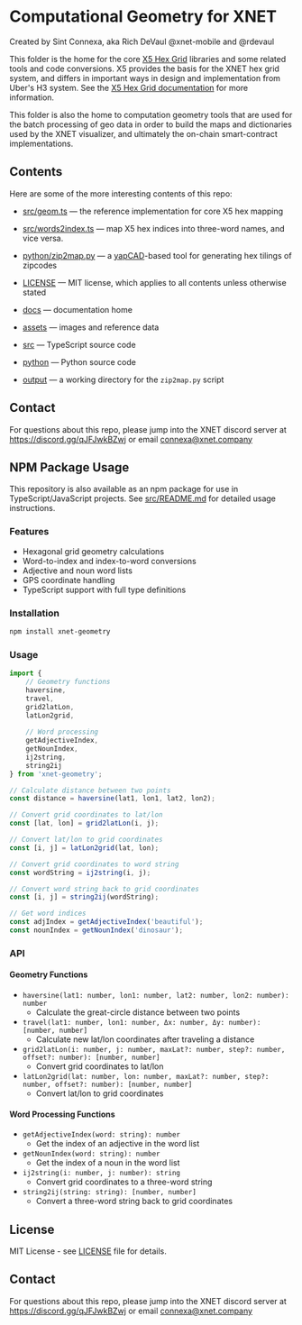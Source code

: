 # Computational Geometry for XNET
Created by Sint Connexa, aka Rich DeVaul @xnet-mobile and @rdevaul

This folder is the home for the core [X5 Hex Grid](docs/X5.md)
libraries and some related tools and code conversions. X5 provides the
basis for the XNET hex grid system, and differs in important ways in
design and implementation from Uber's H3 system. See the [X5 Hex Grid
documentation](docs/X5.md) for more information.

This folder is also the home to computation geometry tools that are
used for the batch processing of geo data in order to build the maps
and dictionaries used by the XNET visualizer, and ultimately the
on-chain smart-contract implementations. 

## Contents
Here are some of the more interesting contents of this repo:

* [src/geom.ts](src/geom.ts) &mdash; the reference implementation for core X5
  hex mapping
* [src/words2index.ts](src/words2index.ts) &mdash; map X5 hex
  indices into three-word names, and vice versa.
* [python/zip2map.py](python/zip2map.py) &mdash; a
  [yapCAD](https://github.com/rdevaul/yapCAD)-based tool for
  generating hex tilings of zipcodes

* [LICENSE](LICENSE) &mdash; MIT license, which applies to all contents unless otherwise stated
* [docs](docs) &mdash; documentation home
* [assets](assets) &mdash; images and reference data
* [src](src) &mdash; TypeScript source code
* [python](python) &mdash; Python source code
* [output](output) &mdash; a working directory for the `zip2map.py` script

## Contact
For questions about this repo, please jump into the XNET discord
server at https://discord.gg/qJFJwkBZwj or email connexa@xnet.company

## NPM Package Usage

This repository is also available as an npm package for use in TypeScript/JavaScript projects. See [src/README.md](src/README.md) for detailed usage instructions.

### Features

- Hexagonal grid geometry calculations
- Word-to-index and index-to-word conversions
- Adjective and noun word lists
- GPS coordinate handling
- TypeScript support with full type definitions

### Installation

```bash
npm install xnet-geometry
```

### Usage

```typescript
import {
    // Geometry functions
    haversine,
    travel,
    grid2latLon,
    latLon2grid,
    
    // Word processing
    getAdjectiveIndex,
    getNounIndex,
    ij2string,
    string2ij
} from 'xnet-geometry';

// Calculate distance between two points
const distance = haversine(lat1, lon1, lat2, lon2);

// Convert grid coordinates to lat/lon
const [lat, lon] = grid2latLon(i, j);

// Convert lat/lon to grid coordinates
const [i, j] = latLon2grid(lat, lon);

// Convert grid coordinates to word string
const wordString = ij2string(i, j);

// Convert word string back to grid coordinates
const [i, j] = string2ij(wordString);

// Get word indices
const adjIndex = getAdjectiveIndex('beautiful');
const nounIndex = getNounIndex('dinosaur');
```

### API

#### Geometry Functions

- `haversine(lat1: number, lon1: number, lat2: number, lon2: number): number`
  - Calculate the great-circle distance between two points
- `travel(lat1: number, lon1: number, Δx: number, Δy: number): [number, number]`
  - Calculate new lat/lon coordinates after traveling a distance
- `grid2latLon(i: number, j: number, maxLat?: number, step?: number, offset?: number): [number, number]`
  - Convert grid coordinates to lat/lon
- `latLon2grid(lat: number, lon: number, maxLat?: number, step?: number, offset?: number): [number, number]`
  - Convert lat/lon to grid coordinates

#### Word Processing Functions

- `getAdjectiveIndex(word: string): number`
  - Get the index of an adjective in the word list
- `getNounIndex(word: string): number`
  - Get the index of a noun in the word list
- `ij2string(i: number, j: number): string`
  - Convert grid coordinates to a three-word string
- `string2ij(string: string): [number, number]`
  - Convert a three-word string back to grid coordinates

## License

MIT License - see [LICENSE](LICENSE) file for details.

## Contact
For questions about this repo, please jump into the XNET discord
server at https://discord.gg/qJFJwkBZwj or email connexa@xnet.company
